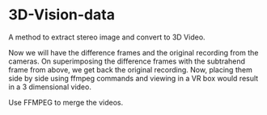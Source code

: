 # 3D-Vision-data
A method to extract stereo image and convert to 3D Video.

Now we will have the difference frames and the original recording from the cameras.
On superimposing the difference frames with the subtrahend frame from above, we get back the original recording.
Now, placing them side by side using ffmpeg commands and viewing in a VR box would result in a 3 dimensional video.

Use FFMPEG to merge the videos.
